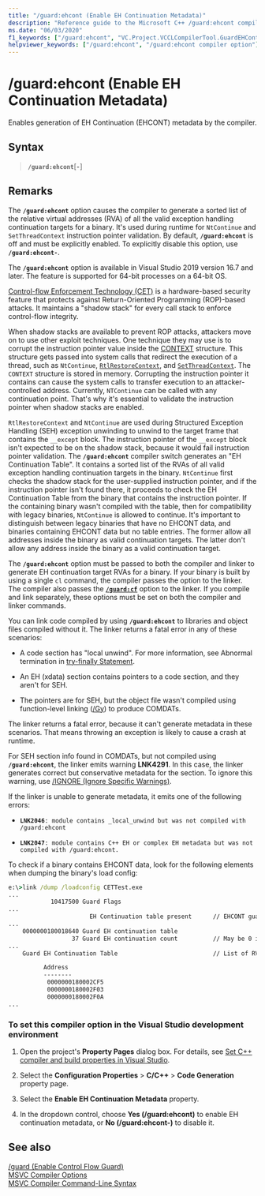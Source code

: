 ```yaml
---
title: "/guard:ehcont (Enable EH Continuation Metadata)"
description: "Reference guide to the Microsoft C++ /guard:ehcont compiler option."
ms.date: "06/03/2020"
f1_keywords: ["/guard:ehcont", "VC.Project.VCCLCompilerTool.GuardEHContMetadata"]
helpviewer_keywords: ["/guard:ehcont", "/guard:ehcont compiler option"]
---
```

# /guard:ehcont (Enable EH Continuation Metadata)

Enables generation of EH Continuation (EHCONT) metadata by the compiler.

## Syntax

> **`/guard:ehcont`**[**`-`**]

## Remarks

The **`/guard:ehcont`** option causes the compiler to generate a sorted list of the relative virtual addresses (RVA) of all the valid exception handling continuation targets for a binary. It's used during runtime for `NtContinue` and `SetThreadContext` instruction pointer validation. By default, **`/guard:ehcont`** is off and must be explicitly enabled. To explicitly disable this option, use **`/guard:ehcont-`**.

The **`/guard:ehcont`** option is available in Visual Studio 2019 version 16.7 and later. The feature is supported for 64-bit processes on a 64-bit OS.

[Control-flow Enforcement Technology (CET)](https://software.intel.com/sites/default/files/managed/4d/2a/control-flow-enforcement-technology-preview.pdf) is a hardware-based security feature that protects against Return-Oriented Programming (ROP)-based attacks. It maintains a "shadow stack" for every call stack to enforce control-flow integrity.

When shadow stacks are available to prevent ROP attacks, attackers move on to use other exploit techniques. One technique they may use is to corrupt the instruction pointer value inside the [CONTEXT](/windows/win32/api/winnt/ns-winnt-context) structure. This structure gets passed into system calls that redirect the execution of a thread, such as `NtContinue`, [`RtlRestoreContext`](/windows/win32/api/winnt/nf-winnt-rtlrestorecontext), and [`SetThreadContext`](/windows/win32/api/processthreadsapi/nf-processthreadsapi-setthreadcontext). The `CONTEXT` structure is stored in memory. Corrupting the instruction pointer it contains can cause the system calls to transfer execution to an attacker-controlled address. Currently, `NTContinue` can be called with any continuation point. That's why it's essential to validate the instruction pointer when shadow stacks are enabled.

`RtlRestoreContext` and `NtContinue` are used during Structured Exception Handling (SEH) exception unwinding to unwind to the target frame that contains the `__except` block. The instruction pointer of the `__except` block isn't expected to be on the shadow stack, because it would fail instruction pointer validation. The **`/guard:ehcont`** compiler switch generates an "EH Continuation Table". It contains a sorted list of the RVAs of all valid exception handling continuation targets in the binary. `NtContinue` first checks the shadow stack for the user-supplied instruction pointer, and if the instruction pointer isn't found there, it proceeds to check the EH Continuation Table from the binary that contains the instruction pointer. If the containing binary wasn't compiled with the table, then for compatibility with legacy binaries, `NtContinue` is allowed to continue. It's important to distinguish between legacy binaries that have no EHCONT data, and binaries containing EHCONT data but no table entries. The former allow all addresses inside the binary as valid continuation targets. The latter don't allow any address inside the binary as a valid continuation target.

The **`/guard:ehcont`** option must be passed to both the compiler and linker to generate EH continuation target RVAs for a binary. If your binary is built by using a single `cl` command, the compiler passes the option to the linker. The compiler also passes the [**`/guard:cf`**](guard-enable-control-flow-guard.md) option to the linker. If you compile and link separately, these options must be set on both the compiler and linker commands.

You can link code compiled by using **`/guard:ehcont`** to libraries and object files compiled without it. The linker returns a fatal error in any of these scenarios:

- A code section has "local unwind". For more information, see Abnormal termination in [try-finally Statement](../../cpp/try-finally-statement.md#abnormal-termination).

- An EH (xdata) section contains pointers to a code section, and they aren't for SEH.

- The pointers are for SEH, but the object file wasn't compiled using function-level linking ([/Gy](gy-enable-function-level-linking.md)) to produce COMDATs.

The linker returns a fatal error, because it can't generate metadata in these scenarios. That means throwing an exception is likely to cause a crash at runtime.

For SEH section info found in COMDATs, but not compiled using **`/guard:ehcont`**, the linker emits warning **LNK4291**. In this case, the linker generates correct but conservative metadata for the section. To ignore this warning, use [/IGNORE (Ignore Specific Warnings)](ignore-ignore-specific-warnings.md).

If the linker is unable to generate metadata, it emits one of the following errors:

- **`LNK2046`**`: module contains _local_unwind but was not compiled with /guard:ehcont`

- **`LNK2047`**`: module contains C++ EH or complex EH metadata but was not compiled with /guard:ehcont.`

To check if a binary contains EHCONT data, look for the following elements when dumping the binary's load config:

```cmd
e:\>link /dump /loadconfig CETTest.exe
...
            10417500 Guard Flags
...
                       EH Continuation table present      // EHCONT guard flag present
...
    0000000180018640 Guard EH continuation table
                  37 Guard EH continuation count          // May be 0 if no exception handling is used in the binary. Still counts has having EHCONT data.
...
    Guard EH Continuation Table                           // List of RVAs

          Address
          --------
           0000000180002CF5
           0000000180002F03
           0000000180002F0A
...
```

### To set this compiler option in the Visual Studio development environment

1. Open the project's **Property Pages** dialog box. For details, see [Set C++ compiler and build properties in Visual Studio](../working-with-project-properties.md).

1. Select the **Configuration Properties** > **C/C++** > **Code Generation** property page.

1. Select the **Enable EH Continuation Metadata** property.

1. In the dropdown control, choose **Yes (/guard:ehcont)** to enable EH continuation metadata, or **No (/guard:ehcont-)** to disable it.

## See also

[/guard (Enable Control Flow Guard)](guard-enable-control-flow-guard.md)\
[MSVC Compiler Options](compiler-options.md)\
[MSVC Compiler Command-Line Syntax](compiler-command-line-syntax.md)
